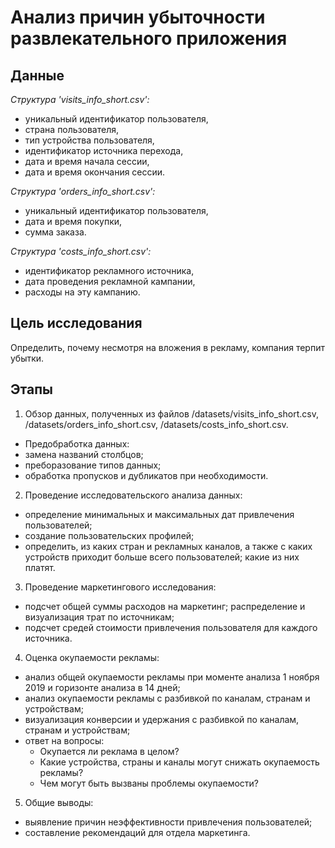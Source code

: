 # Анализ причин убыточности развлекательного приложения
## Данные
*Структура 'visits_info_short.csv':*

- уникальный идентификатор пользователя,
- страна пользователя,
- тип устройства пользователя,
- идентификатор источника перехода,
- дата и время начала сессии,
- дата и время окончания сессии.

*Структура 'orders_info_short.csv':*

- уникальный идентификатор пользователя,
- дата и время покупки,
- сумма заказа.

*Структура 'costs_info_short.csv':*

- идентификатор рекламного источника,
- дата проведения рекламной кампании,
- расходы на эту кампанию.

## Цель исследования 

Определить, почему несмотря на вложения в рекламу, компания терпит убытки.

## Этапы
1. Обзор данных, полученных из файлов /datasets/visits_info_short.csv, /datasets/orders_info_short.csv, /datasets/costs_info_short.csv.
  - Предобработка данных:
  - замена названий столбцов;
  - преборазование типов данных;
  - обработка пропусков и дубликатов при необходимости.
2. Проведение исследовательского анализа данных:
  - определение минимальных и максимальных дат привлечения пользователей;
  - создание пользовательских профилей;
  - определить, из каких стран и рекламных каналов, а также с каких устройств приходит больше всего пользователей; какие из них платят.
3. Проведение маркетингового исследования:
  - подсчет общей суммы расходов на маркетинг; распределение и визуализация трат по источникам;
  - подсчет средей стоимости привлечения пользователя для каждого источника.
4. Оценка окупаемости рекламы:
  - анализ общей окупаемости рекламы при моменте анализа 1 ноября 2019 и горизонте анализа в 14 дней;
  - анализ окупаемости рекламы с разбивкой по каналам, странам и устройствам;
  - визуализация конверсии и удержания с разбивкой по каналам, странам и устройствам;
  - ответ на вопросы:
    - Окупается ли реклама в целом?
    - Какие устройства, страны и каналы могут снижать окупаемость рекламы?
    - Чем могут быть вызваны проблемы окупаемости?
5. Общие выводы:
  - выявление причин неэффективности привлечения пользователей;
  - составление рекомендаций для отдела маркетинга.

